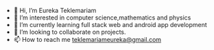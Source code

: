 - 👋 Hi, I’m Eureka Teklemariam
- 👀 I’m interested in computer science,mathematics and physics
- 🌱 I’m currently learning full stack web and android app development
- 💞️ I’m looking to collaborate on projects.
- 📫 How to reach me teklemariameureka@gmail.com
  
  

<!---
xeureka/xeureka is a ✨ special ✨ repository because its `README.md` (this file) appears on your GitHub profile.
You can click the Preview link to take a look at your changes.
--->
